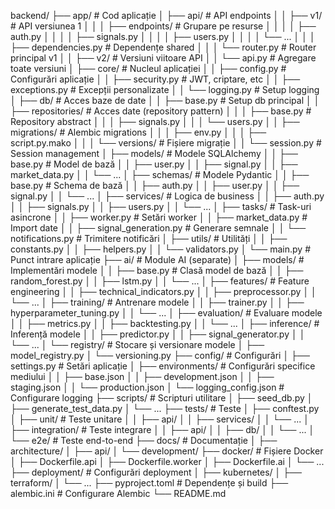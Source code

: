 backend/
├── app/                           # Cod aplicație
│   ├── api/                       # API endpoints
│   │   ├── v1/                    # API versiunea 1
│   │   │   ├── endpoints/         # Grupare pe resurse
│   │   │   │   ├── auth.py
│   │   │   │   ├── signals.py
│   │   │   │   ├── users.py
│   │   │   │   └── ...
│   │   │   ├── dependencies.py    # Dependențe shared
│   │   │   └── router.py          # Router principal v1
│   │   ├── v2/                    # Versiuni viitoare API
│   │   └── api.py                 # Agregare toate versiuni
│   ├── core/                      # Nucleul aplicației
│   │   ├── config.py              # Configurări aplicație
│   │   ├── security.py            # JWT, criptare, etc
│   │   ├── exceptions.py          # Excepții personalizate
│   │   └── logging.py             # Setup logging
│   ├── db/                        # Acces baze de date
│   │   ├── base.py                # Setup db principal
│   │   ├── repositories/          # Acces date (repository pattern)
│   │   │   ├── base.py            # Repository abstract
│   │   │   ├── signals.py 
│   │   │   └── users.py
│   │   ├── migrations/            # Alembic migrations
│   │   │   ├── env.py
│   │   │   ├── script.py.mako
│   │   │   └── versions/          # Fișiere migrație
│   │   └── session.py             # Session management
│   ├── models/                    # Modele SQLAlchemy
│   │   ├── base.py                # Model de bază
│   │   ├── user.py
│   │   ├── signal.py
│   │   ├── market_data.py
│   │   └── ...
│   ├── schemas/                   # Modele Pydantic
│   │   ├── base.py                # Schema de bază
│   │   ├── auth.py
│   │   ├── user.py
│   │   ├── signal.py
│   │   └── ...
│   ├── services/                  # Logica de business
│   │   ├── auth.py
│   │   ├── signals.py
│   │   ├── users.py
│   │   └── ...
│   ├── tasks/                     # Task-uri asincrone
│   │   ├── worker.py              # Setări worker
│   │   ├── market_data.py         # Import date
│   │   ├── signal_generation.py   # Generare semnale
│   │   └── notifications.py       # Trimitere notificări
│   ├── utils/                     # Utilități
│   │   ├── constants.py
│   │   ├── helpers.py
│   │   └── validators.py
│   └── main.py                    # Punct intrare aplicație
├── ai/                            # Module AI (separate)
│   ├── models/                    # Implementări modele
│   │   ├── base.py                # Clasă model de bază
│   │   ├── random_forest.py
│   │   ├── lstm.py
│   │   └── ...
│   ├── features/                  # Feature engineering
│   │   ├── technical_indicators.py
│   │   ├── preprocessor.py
│   │   └── ...
│   ├── training/                  # Antrenare modele
│   │   ├── trainer.py
│   │   ├── hyperparameter_tuning.py
│   │   └── ...
│   ├── evaluation/                # Evaluare modele
│   │   ├── metrics.py
│   │   ├── backtesting.py
│   │   └── ...
│   ├── inference/                 # Inferență modele
│   │   ├── predictor.py
│   │   ├── signal_generator.py
│   │   └── ...
│   └── registry/                  # Stocare și versionare modele
│       ├── model_registry.py
│       └── versioning.py
├── config/                        # Configurări
│   ├── settings.py                # Setări aplicație
│   ├── environments/              # Configurări specifice mediului
│   │   ├── base.json
│   │   ├── development.json
│   │   ├── staging.json
│   │   └── production.json
│   └── logging_config.json        # Configurare logging
├── scripts/                       # Scripturi utilitare
│   ├── seed_db.py
│   ├── generate_test_data.py
│   └── ...
├── tests/                         # Teste
│   ├── conftest.py
│   ├── unit/                      # Teste unitare
│   │   ├── api/
│   │   ├── services/
│   │   └── ...
│   ├── integration/               # Teste integrare
│   │   ├── api/
│   │   ├── db/
│   │   └── ...
│   └── e2e/                       # Teste end-to-end
├── docs/                          # Documentație
│   ├── architecture/
│   ├── api/
│   └── development/
├── docker/                        # Fișiere Docker
│   ├── Dockerfile.api
│   ├── Dockerfile.worker
│   ├── Dockerfile.ai
│   └── ...
├── deployment/                    # Configurări deployment
│   ├── kubernetes/
│   ├── terraform/
│   └── ...
├── pyproject.toml                 # Dependențe și build
├── alembic.ini                    # Configurare Alembic
└── README.md